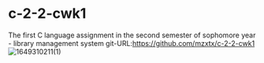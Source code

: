 # c-2-2-cwk1
The first C language assignment in the second semester of sophomore year - library management system
git-URL:https://github.com/mzxtx/c-2-2-cwk1
![1649310211(1)](https://user-images.githubusercontent.com/103154949/162128529-6fa708bf-98e8-4616-97d7-33931c460ac3.png)
